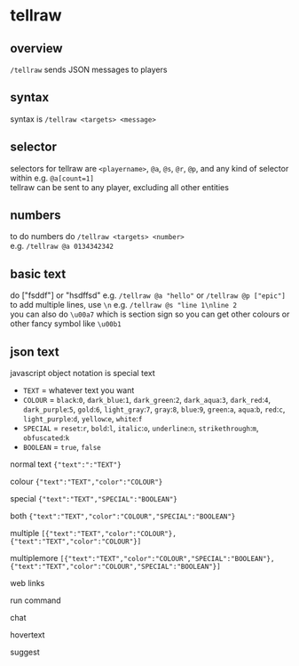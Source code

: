 # tellraw

## overview

`/tellraw` sends JSON messages to players

## syntax

syntax is `/tellraw <targets> <message>`

## selector

selectors for tellraw are `<playername>`, `@a`, `@s`, `@r`, `@p`, and any kind of selector within e.g. `@a[count=1]`    
tellraw can be sent to any player, excluding all other entities    

## numbers

to do numbers do `/tellraw <targets> <number>`   
e.g. `/tellraw @a 0134342342`    

## basic text

do ["fsddf"] or "hsdffsd" e.g. `/tellraw @a "hello"` or `/tellraw @p ["epic"]`
to add multiple lines, use `\n` e.g. `/tellraw @s "line 1\nline 2`    
you can also do `\u00a7` which is section sign so you can get other colours or other fancy symbol like `\u00b1` 

## json text

javascript object notation is special text    
    
- `TEXT` = whatever text you want    
- `COLOUR` = `black`:`0`, `dark_blue`:`1`, `dark_green`:`2`, `dark_aqua`:`3`, `dark_red`:`4`, `dark_purple`:`5`, `gold`:`6`, `light_gray`:`7`, `gray`:`8`, `blue`:`9`, `green`:`a`, `aqua`:`b`, `red`:`c`, `light_purple`:`d`, `yellow`:`e`, `white`:`f`
- `SPECIAL` = `reset`:`r`, `bold`:`l`, `italic`:`o`, `underline`:`n`, `strikethrough`:`m`, `obfuscated`:`k`
- `BOOLEAN` = `true`, `false`

normal text `{"text":":"TEXT"}`       
    
colour `{"text":"TEXT","color":"COLOUR"}`    
    
special `{"text":"TEXT","SPECIAL":"BOOLEAN"}`     
        
both `{"text":"TEXT","color":"COLOUR","SPECIAL":"BOOLEAN"}`
    
multiple `[{"text":"TEXT","color":"COLOUR"},{"text":"TEXT","color":"COLOUR"}]`
    
multiplemore `[{"text":"TEXT","color":"COLOUR","SPECIAL":"BOOLEAN"},{"text":"TEXT","color":"COLOUR","SPECIAL":"BOOLEAN"}]`   
    
web links ` `   
   
run command ` `     
   
chat ` `    
    
hovertext ` `    
    
suggest ` `   
